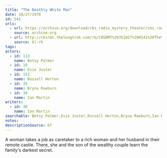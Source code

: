 ```yaml
---
title: "The Deathly White Man"
date: 10/27/1976
id: 541
urls: 
  - url: https://archive.org/download/cbs_radio_mystery_theater/cbs_radio_mystery_theater-0501-0550.zip/cbs_radio_mystery_theater-0501-0550%2Fcbsrmt_0541_the_deathly_white_man.mp3
    source: archive-org
  - url: http://cbsrmt.thelongtrek.com/rb/CBSRMT%20761027%200541%20The%20Deathly%20White%20Man_wbbm_rb.mp3
    source: kl-rb
tags: 
actors:  
  - id: 113
    name: Betsy Palmer  
  - id: 10
    name: Evie Juster  
  - id: 151
    name: Russell Horton  
  - id: 35
    name: Bryna Raeburn  
  - id: 38
    name: Ian Martin
writers:  
  - id: 38
    name: Ian Martin
searchable: Betsy Palmer,Evie Juster,Russell Horton,Bryna Raeburn,Ian Martin Ian Martin
notes: 
descriptionSource: kf
---
```

A woman takes a job as caretaker to a rich woman and her husband in their remote castle. There, she and the son of the wealthy couple learn the family's darkest secret.
